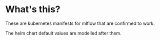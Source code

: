 # What's this?

These are kubernetes manifests for mlflow that are confirmed to work.

The helm chart default values are modelled after them.
